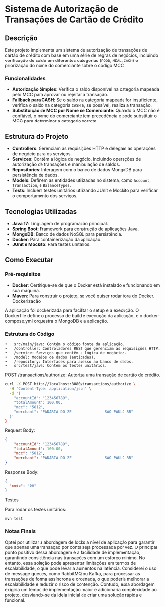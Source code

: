 # Sistema de Autorização de Transações de Cartão de Crédito

## Descrição

Este projeto implementa um sistema de autorização de transações de cartão de crédito com base em uma série de regras de negócios, incluindo verificação de saldo em diferentes categorias (`FOOD`, `MEAL`, `CASH`) e priorização do nome do comerciante sobre o código MCC.

### Funcionalidades

- **Autorização Simples**: Verifica o saldo disponível na categoria mapeada pelo MCC para aprovar ou rejeitar a transação.
- **Fallback para CASH**: Se o saldo na categoria mapeada for insuficiente, verifica o saldo na categoria `CASH` e, se possível, realiza a transação.
- **Substituição de MCC por Nome de Comerciante**: Quando o MCC não é confiável, o nome do comerciante tem precedência e pode substituir o MCC para determinar a categoria correta.

## Estrutura do Projeto

- **Controllers**: Gerenciam as requisições HTTP e delegam as operações de negócio para os serviços.
- **Services**: Contêm a lógica de negócio, incluindo operações de autorização de transações e manipulação de saldos.
- **Repositories**: Interagem com o banco de dados MongoDB para persistência de dados.
- **Models**: Definem as entidades utilizadas no sistema, como `Account`, `Transaction`, e `BalanceTypes`.
- **Tests**: Incluem testes unitários utilizando JUnit e Mockito para verificar o comportamento dos serviços.

## Tecnologias Utilizadas

- **Java 17**: Linguagem de programação principal.
- **Spring Boot**: Framework para construção de aplicações Java.
- **MongoDB**: Banco de dados NoSQL para persistência.
- **Docker**: Para containerização da aplicação.
- **JUnit e Mockito**: Para testes unitários.

## Como Executar

### Pré-requisitos

- **Docker**: Certifique-se de que o Docker está instalado e funcionando em sua máquina.
- **Maven**: Para construir o projeto, se você quiser rodar fora do Docker.
  Dockerização

A aplicação foi dockerizada para facilitar o setup e a execução. O Dockerfile define o processo de build e execução da aplicação, e o docker-compose.yml orquestra o MongoDB e a aplicação.

### Estrutura do Código

	•	src/main/java: Contém o código fonte da aplicação.
	•	/controller: Controladores REST que gerenciam as requisições HTTP.
	•	/service: Serviços que contêm a lógica de negócios.
	•	/model: Modelos de dados (entidades).
	•	/repository: Interfaces para acesso ao banco de dados.
	•	src/test/java: Contém os testes unitários.


POST /transactions/authorize: Autoriza uma transação de cartão de crédito.

```bash {
curl -X POST http://localhost:8080/transactions/authorize \
  -H 'Content-Type: application/json' \
  -d '{
    "accountId": "123456789",
    "totalAmount": 100.00,
    "mcc": "5812",
    "merchant": "PADARIA DO ZE               SAO PAULO BR"
  }'
}
```

Request Body:
```json {
{
    "accountId": "123456789",
    "totalAmount": 100.00,
    "mcc": "5812",
    "merchant": "PADARIA DO ZE               SAO PAULO BR"
}
```
Response Body:
```json {
{
  "code": "00"
}
```

Testes

Para rodar os testes unitários:
```bash {
mvn test
```

### Notas Finais

Optei por utilizar a abordagem de locks a nível de aplicação para garantir que apenas uma transação por conta seja processada por vez. O principal ponto positivo dessa abordagem é a facilidade de implementação, garantindo consistência nas transações com um esforço mínimo. No entanto, essa solução pode apresentar limitações em termos de escalabilidade, o que pode levar a aumentos na latência. Considerei o uso de message queues, como RabbitMQ ou Kafka, para processar as transações de forma assíncrona e ordenada, o que poderia melhorar a escalabilidade e reduzir o risco de contenção. Contudo, essa abordagem exigiria um tempo de implementação maior e adicionaria complexidade ao projeto, desviando-se da ideia inicial de criar uma solução rápida e funcional.